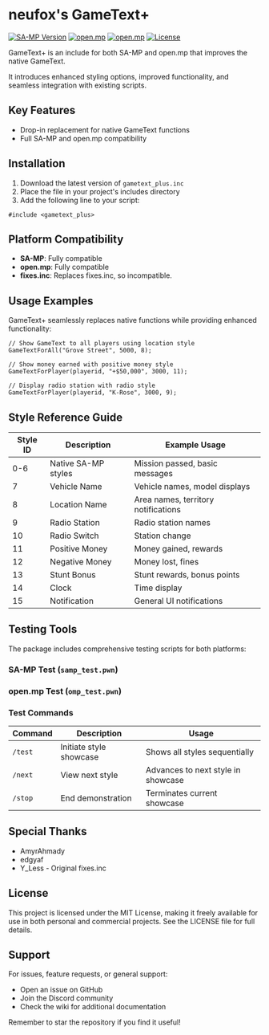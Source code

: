 # neufox's GameText+

[![SA-MP Version](https://img.shields.io/badge/SA--MP-✓-green.svg)](https://www.sa-mp.mp/)
[![open.mp](https://img.shields.io/badge/open.mp-✔-green.svg)](https://www.open.mp/)
[![open.mp](https://img.shields.io/badge/fixes.inc-🗙-red.svg)](https://github.com/pawn-lang/sa-mp-fixes)
[![License](https://img.shields.io/badge/License-MIT-blue.svg)](LICENSE)

GameText+ is an include for both SA-MP and open.mp that improves the native GameText. 

It introduces enhanced styling options, improved functionality, and seamless integration with existing scripts.

## Key Features

- Drop-in replacement for native GameText functions
- Full SA-MP and open.mp compatibility

## Installation

1. Download the latest version of `gametext_plus.inc`
2. Place the file in your project's includes directory
3. Add the following line to your script:

```pawn
#include <gametext_plus>
```

## Platform Compatibility

- **SA-MP**: Fully compatible
- **open.mp**: Fully compatible
- **fixes.inc**: Replaces fixes.inc, so incompatible.

## Usage Examples

GameText+ seamlessly replaces native functions while providing enhanced functionality:

```pawn
// Show GameText to all players using location style
GameTextForAll("Grove Street", 5000, 8);

// Show money earned with positive money style
GameTextForPlayer(playerid, "+$50,000", 3000, 11);

// Display radio station with radio style
GameTextForPlayer(playerid, "K-Rose", 3000, 9);

```

## Style Reference Guide

| Style ID | Description | Example Usage |
|----------|-------------|---------------|
| 0-6 | Native SA-MP styles | Mission passed, basic messages |
| 7 | Vehicle Name | Vehicle names, model displays |
| 8 | Location Name | Area names, territory notifications |
| 9 | Radio Station | Radio station names |
| 10 | Radio Switch | Station change |
| 11 | Positive Money | Money gained, rewards |
| 12 | Negative Money | Money lost, fines |
| 13 | Stunt Bonus | Stunt rewards, bonus points |
| 14 | Clock | Time display |
| 15 | Notification | General UI notifications |

## Testing Tools

The package includes comprehensive testing scripts for both platforms:

### SA-MP Test (`samp_test.pwn`)
### open.mp Test (`omp_test.pwn`)

### Test Commands

| Command | Description | Usage |
|---------|-------------|--------|
| `/test` | Initiate style showcase | Shows all styles sequentially |
| `/next` | View next style | Advances to next style in showcase |
| `/stop` | End demonstration | Terminates current showcase |

## Special Thanks

- AmyrAhmady
- edgyaf
- Y_Less - Original fixes.inc

## License

This project is licensed under the MIT License, making it freely available for use in both personal and commercial projects. See the LICENSE file for full details.

## Support

For issues, feature requests, or general support:
- Open an issue on GitHub
- Join the Discord community
- Check the wiki for additional documentation

Remember to star the repository if you find it useful!
